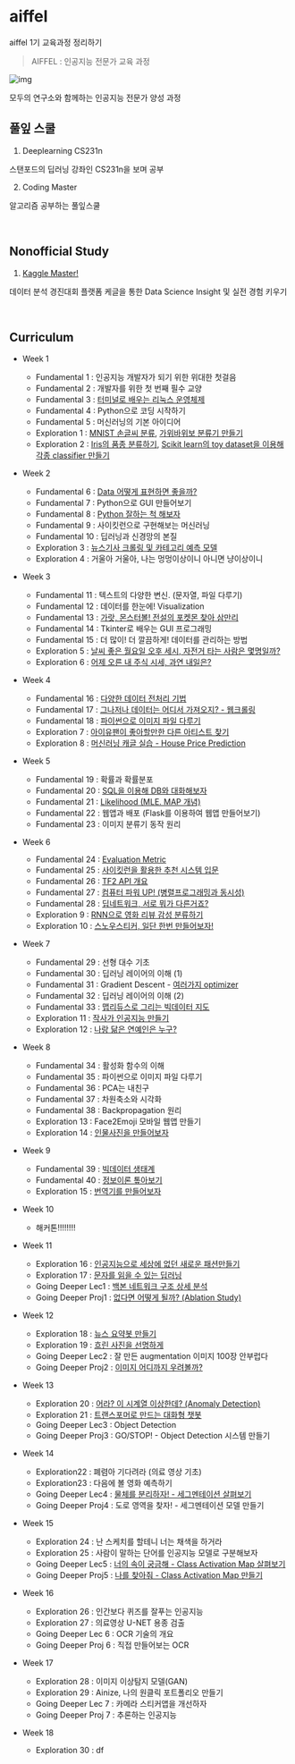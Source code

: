 # aiffel
aiffel 1기 교육과정 정리하기

> AIFFEL : 인공지능 전문가 교육 과정

![img](asset/aiffel.png)


모두의 연구소와 함께하는 인공지능 전문가 양성 과정




## 풀잎 스쿨

1. Deeplearning CS231n

스탠포드의 딥러닝 강좌인 CS231n을 보며 공부

2. Coding Master

알고리즘 공부하는 풀잎스쿨

<br/>


## Nonofficial Study

1. [Kaggle Master!](./kaggle_study/README.md)

데이터 분석 경진대회 플랫폼 케글을 통한 Data Science Insight 및 실전 경험 키우기



<br/>


## Curriculum 

- Week 1
    - Fundamental 1 : 인공지능 개발자가 되기 위한 위대한 첫걸음
    - Fundamental 2 : 개발자를 위한 첫 번째 필수 교양
    - Fundamental 3 : [터미널로 배우는 리눅스 운영체제](./Week1/Fundamental34.md)
    - Fundamental 4 : Python으로 코딩 시작하기
    - Fundamental 5 : 머신러닝의 기본 아이디어
    - Exploration 1 : [MNIST 손글씨 분류](./Week1/Mnist-practice.ipynb), [가위바위보 분류기 만들기](./Week1/Rock-Scissor-Paper.ipynb)
    - Exploration 2 : [Iris의 품종 분류하기](./Week1/Iris-classifier.ipynb), [Scikit learn의 toy dataset을 이용해 각종 classifier 만들기](./Week1/sklearn-toy-dataset-classifier.ipynb)

- Week 2
    - Fundamental 6 : [Data 어떻게 표현하면 좋을까?](./Week2/fundamental6.md)
    - Fundamental 7 : Python으로 GUI 만들어보기
    - Fundamental 8 : [Python 잘하는 척 해보자](./Week2/fundamental8.md)
    - Fundamental 9 : 사이킷런으로 구현해보는 머신러닝
    - Fundamental 10 : 딥러닝과 신경망의 본질
    - Exploration 3 : [뉴스기사 크롤링 및 카테고리 예측 모델](./Week2/Exploration3-NewsCrawling.ipynb)
    - Exploration 4 : 거울아 거울아, 나는 멍멍이상이니 아니면 냥이상이니

- Week 3
    - Fundamental 11 : 텍스트의 다양한 변신. (문자열, 파일 다루기)
    - Fundamental 12 : 데이터를 한눈에! Visualization
    - Fundamental 13 : [가랏, 몬스터볼! 전설의 포켓몬 찾아 삼만리](./Week3/Fundamental13-Pokemon.ipynb)
    - Fundamental 14 : Tkinter로 배우는 GUI 프로그래밍
    - Fundamental 15 : 더 많이! 더 깔끔하게! 데이터를 관리하는 방법
    - Exploration 5 : [날씨 좋은 월요일 오후 세시, 자전거 타는 사람은 몇명일까?](./Week3/Exploration5(4)-bike-regression.ipynb)
    - Exploration 6 : [어제 오른 내 주식 시세, 과연 내일은?](./Week3/Exploration6(1).ipynb)

- Week 4
    - Fundamental 16 : [다양한 데이터 전처리 기법](./Week4/Fundamental16.ipynb)
    - Fundamental 17 : [그나저나 데이터는 어디서 가져오지? - 웹크롤링](./Week4/Fundamental17.ipynb)
    - Fundamental 18 : [파이썬으로 이미지 파일 다루기](./Week4/Fundamental18.ipynb)
    - Exploration 7 : [아이유팬이 좋아할만한 다른 아티스트 찾기](./Week4/Exploration7\(1\).ipynb)
    - Exploration 8 : [머신러닝 캐글 실습 - House Price Prediction](./Week4/Exploration8\(1\).ipynb)

- Week 5
    - Fundamental 19 : 확률과 확률분포
    - Fundamental 20 : [SQL을 이용해 DB와 대화해보자](./Week5/Fundamental20.ipynb)
    - Fundamental 21 : [Likelihood (MLE. MAP 개념)](./Week5/Fundamental21.ipynb)
    - Fundamental 22 : 웹앱과 배포 (Flask를 이용하여 웹앱 만들어보기)
    - Fundamental 23 : 이미지 분류기 동작 원리

- Week 6
    - Fundamental 24 : [Evaluation Metric](./Week6/Fundamental24.ipynb)
    - Fundamental 25 : [사이킷런을 활용한 추천 시스템 입문](./Week6/Fundamental25.ipynb)
    - Fundamental 26 : [TF2 API 개요](./Week6/Fundamental26.ipynb)
    - Fundamental 27 : [컴퓨터 파워 UP! (병렬프로그래밍과 동시성)](./Week6/Fundamental27.ipynb)
    - Fundamental 28 : [딥네트워크, 서로 뭐가 다른거죠?](./Week6/Fundamental28.ipynb)
    - Exploration 9 : [RNN으로 영화 리뷰 감성 분류하기](./Week6/Exploration9\(1\).ipynb)
    - Exploration 10 : [스노우스티커, 일단 한번 만들어보자!](./Week6/Exploration10\(1\).ipynb)

- Week 7
    - Fundamental 29 : 선형 대수 기초
    - Fundamental 30 : 딥러닝 레이어의 이해 (1)
    - Fundamental 31 : Gradient Descent - [여러가지 optimizer](./Week7/Fundamental31.md)
    - Fundamental 32 : 딥러닝 레이어의 이해 (2)
    - Fundamental 33 : [맵리듀스로 그리는 빅데이터 지도](./Week7/Fundamental33.ipynb)
    - Exploration 11 : [작사가 인공지능 만들기](./Week7/Exploration11\(1\).ipynb)
    - Exploration 12 : [나랑 닮은 연예인은 누구?](./Week7/Exploration12\(2\).ipynb)

- Week 8
    - Fundamental 34 : 활성화 함수의 이해
    - Fundamental 35 : 파이썬으로 이미지 파일 다루기
    - Fundamental 36 : PCA는 내친구
    - Fundamental 37 : 차원축소와 시각화
    - Fundamental 38 : Backpropagation 원리
    - Exploration 13 : Face2Emoji 모바일 웹앱 만들기
    - Exploration 14 : [인물사진을 만들어보자](./Week8/Exploration14\(1\).ipynb)

- Week 9
    - Fundamental 39 : [빅데이터 생태계](./Week8/Fundamental39\(4\).ipynb)
    - Fundamental 40 : [정보이론 톺아보기](./Week9/Fundamental40.ipynb)
    - Exploration 15 : [번역기를 만들어보자](./Week9/Exploration15\(1\).ipynb)

- Week 10
    - 해커톤!!!!!!!!

- Week 11
    - Exploration 16 : [인공지능으로 세상에 없던 새로운 패션만들기](./Week10/Exploration16\(2\).ipynb)
    - Exploration 17 : [문자를 읽을 수 있는 딥러닝](./Week10/Exploration17\(1\).ipynb)
    - Going Deeper Lec1 : [백본 네트워크 구조 상세 분석](./Week10/GoingDeeper1Lec.md)
    - Going Deeper Proj1 : [없다면 어떻게 될까? (Ablation Study)](./Week10/GoingDeeper1proj.ipynb)

- Week 12
    - Exploration 18 : [뉴스 요약봇 만들기](./Week11/Exploration18\(1\).ipynb)
    - Exploration 19 : [흐린 사진을 선명하게](./Week11/Exploration19\(1\).ipynb)
    - Going Deeper Lec2 : 잘 만든 augmentation 이미지 100장 안부럽다
    - Going Deeper Proj2 : [이미지 어디까지 우려볼까?](./Week11/GoingDeeper2proj\(1\).ipynb)

- Week 13
    - Exploration 20 : [어라? 이 시계열 이상한데? (Anomaly Detection)](./Week12/Exploration20\(2\).ipynb)
    - Exploration 21 : [트랜스포머로 만드는 대화형 챗봇](./Week12/Exploration21\(2\).ipynb)
    - Going Deeper Lec3 : Object Detection
    - Going Deeper Proj3 : GO/STOP! - Object Detection 시스템 만들기

- Week 14
    - Exploration22 : 폐렴아 기다려라 (의료 영상 기초)
    - Exploration23 : 다음에 볼 영화 예측하기
    - Going Deeper Lec4 : [물체를 분리하자! - 세그멘테이션 살펴보기](./Week13/GoingDeeper4Lec.md)
    - Going Deeper Proj4 : 도로 영역을 찾자! - 세그멘테이션 모델 만들기

- Week 15
    - Exploration 24 : 난 스케치를 할테니 너는 채색을 하거라
    - Exploration 25 : 사람이 말하는 단어를 인공지능 모델로 구분해보자
    - Going Deeper Lec5 : [너의 속이 궁금해 - Class Activation Map 살펴보기](./Week15/GoingDeeper5Lec.md)
    - Going Deeper Proj5 : [나를 찾아줘 - Class Activation Map 만들기](./Week15/GoingDeeper5proj\(2\).ipynb)

- Week 16
    - Exploration 26 : 인간보다 퀴즈를 잘푸는 인공지능
    - Exploration 27 : 의료영상 U-NET 용종 검출
    - Going Deeper Lec 6 : OCR 기술의 개요
    - Going Deeper Proj 6 : 직접 만들어보는 OCR

- Week 17
    - Exploration 28 : 이미지 이상탐지 모델(GAN)
    - Exploration 29 : Ainize, 나의 원클릭 포트폴리오 만들기
    - Going Deeper Lec 7 : 카메라 스티커앱을 개선하자
    - Going Deeper Proj 7 : 추론하는 인공지능

- Week 18
    - Exploration 30 : df